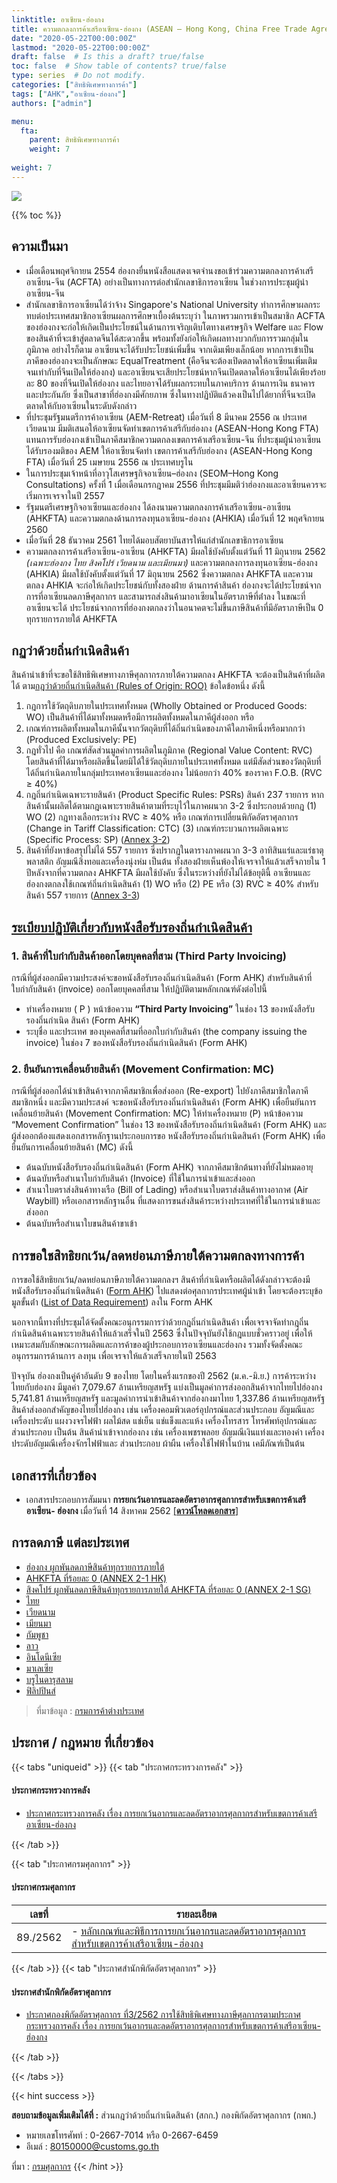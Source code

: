 ```yaml
---
linktitle: อาเซียน-ฮ่องกง
title: ความตกลงการค้าเสรีอาเซียน-ฮ่องกง (ASEAN – Hong Kong, China Free Trade Agreement)
date: "2020-05-22T00:00:00Z"
lastmod: "2020-05-22T00:00:00Z"
draft: false  # Is this a draft? true/false
toc: false  # Show table of contents? true/false
type: series  # Do not modify.
categories: ["สิทธิพิเศษทางการค้า"]
tags: ["AHK","อาเซียน-ฮ่องกง"]
authors: ["admin"]

menu:
  fta:
    parent: สิทธิพิเศษทางการค้า
    weight: 7
        
weight: 7
---
```




![](../img/asean-hong_kong.png)

{{% toc %}}


## ความเป็นมา

- เมื่อเดือนพฤศจิกายน 2554 ฮ่องกงยื่นหนังสือแสดงเจตจํานงขอเข้าร่วมความตกลงการค้าเสรีอาเซียน-จีน (ACFTA)
อย่างเป็นทางการต่อสํานักเลขาธิการอาเซียน ในช่วงการประชุมผู้นําอาเซียน-จีน  
- สํานักเลขาธิการอาเซียนได้ว่าจ้าง Singapore's National University ทําการศึกษาผลกระทบต่อประเทศสมาชิกอาเซียนผลการศึกษาเบื้องต้นระบุว่า ในภาพรวมการเข้าเป็นสมาชิก ACFTA ของฮ่องกงจะก่อให้เกิดเป็นประโยชน์ในด้านการเจริญเติบโตทางเศรษฐกิจ Welfare และ Flow ของสินค้าที่จะเข้าสู่ตลาดจีนได้สะดวกขึ้น พร้อมทั้งยังก่อให้เกิดผลทางบวกกับการรวมกลุ่มในภูมิภาค อย่างไรก็ตาม อาเซียนจะได้รับประโยชน์เพิ่มขึ้น จากเดิมเพียงเล็กน้อย หากการเข้าเป็นภาคีของฮ่องกงจะเป็นลักษณะ EqualTreatment (คือจีนจะต้องเปิดตลาดให้อาเซียนเพิ่มเติมจนเท่ากับที่จีนเปิดให้ฮ่องกง) และอาเซียนจะเสียประโยชน์หากจีนเปิดตลาดให้อาเซียนได้เพียงร้อยละ 80 ของที่จีนเปิดให้ฮ่องกง และไทยอาจได้รับผลกระทบในภาคบริการ ด้านการเงิน ธนาคาร และประกันภัย ซึ่งเป็นสาขาที่ฮ่องกงมีศักยภาพ ซึ่งในทางปฏิบัติแล้วคงเป็นไปได้ยากที่จีนจะเปิดตลาดให้กับอาเซียนในระดับดังกล่าว
- ที่ประชุมรัฐมนตรีการค้าอาเซียน (AEM-Retreat) เมื่อวันที่ 8 มีนาคม 2556 ณ ประเทศเวียดนาม มีมติเสนอให้อาเซียนจัดทําเขตการค้าเสรีกับฮ่องกง (ASEAN-Hong Kong FTA) แทนการรับฮ่องกงเข้าเป็นภาคีสมาชิกความตกลงเขตการค้าเสรีอาเซียน-จีน ที่ประชุมผู้นําอาเซียนได้รับรองมติของ AEM ให้อาเซียนจัดทํา
เขตการค้าเสรีกับฮ่องกง (ASEAN-Hong Kong FTA) เมื่อวันที่ 25 เมษายน 2556 ณ ประเทศบรูไน
- ในการประชุมเจ้าหน้าที่อาวุโสเศรษฐกิจอาเซียน–ฮ่องกง (SEOM–Hong Kong Consultations) ครั้งที่ 1 เมื่อเดือนกรกฎาคม 2556 ที่ประชุมมีมติว่าฮ่องกงและอาเซียนควรจะเริ่มการเจรจาในปี 2557
- รัฐมนตรีเศรษฐกิจอาเซียนและฮ่องกง ได้ลงนามความตกลงการค้าเสรีอาเซียน-อาเซียน (AHKFTA) และความตกลงด้านการลงทุนอาเซียน-ฮ่องกง (AHKIA) เมื่อวันที่ 12 พฤศจิกายน 2560
- เมื่อวันที่ 28 ธันวาคม 2561 ไทยได้มอบสัตยาบันสารให้แก่สํานักเลขาธิการอาเซียน
- ความตกลงการค้าเสรีอาเซียน-อาเซียน (AHKFTA) มีผลใช้บังคับตั้งแต่วันที่ 11 มิถุนายน 2562  _(เฉพาะฮ่องกง ไทย สิงคโปร์ เวียดนาม และเมียนมา)_ และความตกลงการลงทุนอาเซียน-ฮ่องกง (AHKIA) มีผลใช้บังคับตั้งแต่วันที่ 17 มิถุนายน 2562 ซึ่งความตกลง AHKFTA และความตกลง AHKIA จะก่อให้เกิดประโยชน์กับทั้งสองฝ่าย ด้านการค้าสินค้า ฮ่องกงจะได้ประโยชน์จากการที่อาเซียนลดภาษีศุลกากร และสามารถส่งสินค้ามาอาเซียนในอัตราภาษีที่ต่ําลง ในขณะที่อาเซียนจะได้
ประโยชน์จากการที่ฮ่องกงตกลงว่าในอนาคตจะไม่ขึ้นภาษีสินค้าที่มีอัตราภาษีเป็น 0 ทุกรายการภายใต้ AHKFTA

## กฏว่าด้วยถิ่นกําเนิดสินค้า

สินค้านําเข้าที่จะขอใช้สิทธิพิเศษทางภาษีศุลกากรภายใต้ความตกลง AHKFTA จะต้องเป็นสินค้าที่ผลิตได้ ตาม[กฎว่าด้วยถิ่นกําเนิดสินค้า (Rules of Origin: ROO)](http://www.dft.go.th/Portals/0/%E0%B8%AA%E0%B8%B4%E0%B8%97%E0%B8%98%E0%B8%B4%E0%B8%9B%E0%B8%A3%E0%B8%B0%E0%B9%82%E0%B8%A2%E0%B8%8A%E0%B8%99%E0%B9%8C%E0%B8%97%E0%B8%B2%E0%B8%87%E0%B8%81%E0%B8%B2%E0%B8%A3%E0%B8%84%E0%B9%89%E0%B8%B2/%E0%B8%AD%E0%B8%B2%E0%B9%80%E0%B8%8B%E0%B8%B5%E0%B8%A2%E0%B8%99-%E0%B8%AE%E0%B9%88%E0%B8%AD%E0%B8%87%E0%B8%81%E0%B8%87/AHKFTA%20Chapter%203%20Rules%20of%20Origin.pdf) ข้อใดข้อหนึ่ง ดังนี้

1. กฎการใช้วัตถุดิบภายในประเทศทั้งหมด (Wholly Obtained or Produced Goods: WO) เป็นสินค้าที่ได้มาทั้งหมดหรือมีการผลิตทั้งหมดในภาคีผู้ส่งออก หรือ
2. เกณฑ์การผลิตทั้งหมดในภาคีนั้นจากวัตถุดิบที่ได้ถิ่นกําเนิดของภาคีใดภาคีหนึ่งหรือมากกว่า (Produced Exclusively: PE)
3. กฎทั่วไป คือ เกณฑ์สัดส่วนมูลค่าการผลิตในภูมิภาค (Regional Value Content: RVC) โดยสินค้าที่ได้มาหรือผลิตขึ้นโดยมิได้ใช้วัตถุดิบภายในประเทศทั้งหมด แต่มีสัดส่วนของวัตถุดิบที่ได้ถิ่นกําเนิดภายในกลุ่มประเทศอาเซียนและฮ่องกง ไม่น้อยกว่า 40% ของราคา F.O.B. (RVC ≥ 40%)
4. กฎถิ่นกําเนิดเฉพาะรายสินค้า (Product Specific Rules: PSRs) สินค้า 237 รายการ หากสินค้านั้นผลิตได้ตามกฎเฉพาะรายสินค้าตามที่ระบุไว้ในภาคผนวก 3-2 ซึ่งประกอบด้วยกฎ (1) WO (2) กฎทางเลือกระหว่าง RVC ≥ 40% หรือ เกณฑ์การเปลี่ยนพิกัดอัตราศุลกากร (Change in Tariff Classification: CTC)
(3) เกณฑ์กระบวนการผลิตเฉพาะ (Specific Process: SP) ([Annex 3-2](http://www.dft.go.th/Portals/0/%E0%B8%AA%E0%B8%B4%E0%B8%97%E0%B8%98%E0%B8%B4%E0%B8%9B%E0%B8%A3%E0%B8%B0%E0%B9%82%E0%B8%A2%E0%B8%8A%E0%B8%99%E0%B9%8C%E0%B8%97%E0%B8%B2%E0%B8%87%E0%B8%81%E0%B8%B2%E0%B8%A3%E0%B8%84%E0%B9%89%E0%B8%B2/%E0%B8%AD%E0%B8%B2%E0%B9%80%E0%B8%8B%E0%B8%B5%E0%B8%A2%E0%B8%99-%E0%B8%AE%E0%B9%88%E0%B8%AD%E0%B8%87%E0%B8%81%E0%B8%87/AHKFTA%20Annex%203-2%20(Product%20Specific%20Rules).pdf?ver=2562-05-29-133025-803))
5. สินค้าที่ยังหาข้อสรุปไม่ได้ 557 รายการ ซึ่งปรากฏในตารางภาคผนวก 3-3 อาทิสินแร่และแร่ธาตุ พลาสติก อัญมณีสิ่งทอและเครื่องนุ่งห่ม เป็นต้น ทั้งสองฝ่ายเห็นพ้องให้เจรจาให้แล้วเสร็จภายใน 1 ปีหลังจากที่ความตกลง AHKFTA มีผลใช้บังคับ ซึ่งในระหว่างที่ยังไม่ได้ข้อยุตินี้ อาเซียนและฮ่องกงตกลงใช้เกณฑ์ถิ่นกําเนิดสินค้า (1) WO หรือ (2) PE หรือ (3) RVC ≥ 40% สําหรับสินค้า 557 รายการ ([Annex 3-3](http://www.dft.go.th/Portals/0/%E0%B8%AA%E0%B8%B4%E0%B8%97%E0%B8%98%E0%B8%B4%E0%B8%9B%E0%B8%A3%E0%B8%B0%E0%B9%82%E0%B8%A2%E0%B8%8A%E0%B8%99%E0%B9%8C%E0%B8%97%E0%B8%B2%E0%B8%87%E0%B8%81%E0%B8%B2%E0%B8%A3%E0%B8%84%E0%B9%89%E0%B8%B2/%E0%B8%AD%E0%B8%B2%E0%B9%80%E0%B8%8B%E0%B8%B5%E0%B8%A2%E0%B8%99-%E0%B8%AE%E0%B9%88%E0%B8%AD%E0%B8%87%E0%B8%81%E0%B8%87/AHKFTA%20Annex%203-3%20(Product%20Specific%20Rules%20to%20be%20review).pdf?ver=2562-05-29-133025-803))

## [ระเบียบปฏิบัติเกี่ยวกับหนังสือรับรองถิ่นกําเนิดสินค้า](http://www.dft.go.th/Portals/0/%E0%B8%AA%E0%B8%B4%E0%B8%97%E0%B8%98%E0%B8%B4%E0%B8%9B%E0%B8%A3%E0%B8%B0%E0%B9%82%E0%B8%A2%E0%B8%8A%E0%B8%99%E0%B9%8C%E0%B8%97%E0%B8%B2%E0%B8%87%E0%B8%81%E0%B8%B2%E0%B8%A3%E0%B8%84%E0%B9%89%E0%B8%B2/%E0%B8%AD%E0%B8%B2%E0%B9%80%E0%B8%8B%E0%B8%B5%E0%B8%A2%E0%B8%99-%E0%B8%AE%E0%B9%88%E0%B8%AD%E0%B8%87%E0%B8%81%E0%B8%87/AHKFTA%20Annex%203-1%20(Operational%20Certification%20Procedures).pdf?ver=2562-05-29-133025-493)

### 1. สินค้าที่ใบกำกับสินค้าออกโดยบุคคลที่สาม (Third Party Invoicing)  

 กรณีที่ผู้ส่งออกมีความประสงค์จะขอหนังสือรับรองถิ่นกําเนิดสินค้า (Form AHK) สําหรับสินค้าที่ใบกํากับสินค้า (invoice) ออกโดยบุคคลที่สาม ให้ปฏิบัติตามหลักเกณฑ์ดังต่อไปนี้

- ทําเครื่องหมาย ( P )  หน้าข้อความ **“Third Party Invoicing”** ในช่อง 13 ของหนังสือรับรองถิ่นกําเนิด
สินค้า (Form AHK)
- ระบุชื่อ และประเทศ ของบุคคลที่สามที่ออกใบกํากับสินค้า (the company issuing the invoice)
ในช่อง 7 ของหนังสือรับรองถิ่นกําเนิดสินค้า (Form AHK)

### 2. ยืนยันการเคลื่อนย้ายสินค้า (Movement Confirmation: MC)

 กรณีที่ผู้ส่งออกได้นําเข้าสินค้าจากภาคีสมาชิกเพื่อส่งออก (Re-export) ไปยังภาคีสมาชิกใดภาคีสมาชิกหนึ่ง และมีความประสงค์ จะขอหนังสือรับรองถิ่นกําเนิดสินค้า (Form AHK) เพื่อยืนยันการเคลื่อนย้ายสินค้า (Movement Confirmation: MC) ให้ทําเครื่องหมาย (P) หน้าข้อความ “Movement Confirmation” ในช่อง 13 ของหนังสือรับรองถิ่นกําเนิดสินค้า (Form AHK) และผู้ส่งออกต้องแสดงเอกสารหลักฐานประกอบการขอ
หนังสือรับรองถิ่นกําเนิดสินค้า (Form AHK) เพื่อยืนยันการเคลื่อนย้ายสินค้า (MC) ดังนี้

-	ต้นฉบับหนังสือรับรองถิ่นกําเนิดสินค้า (Form AHK) จากภาคีสมาชิกต้นทางที่ยังไม่หมดอายุ
- ต้นฉบับหรือสําเนาใบกํากับสินค้า (Invoice) ที่ใช้ในการนําเข้าและส่งออก
- สําเนาใบตราส่งสินค้าทางเรือ (Bill of Lading) หรือสําเนาใบตราส่งสินค้าทางอากาศ (Air Waybill) หรือเอกสารหลักฐานอื่น ที่แสดงการขนส่งสินค้าระหว่างประเทศที่ใช้ในการนําเข้าและส่งออก
- ต้นฉบับหรือสําเนาใบขนสินค้าขาเข้า

## การขอใชสิทธิยกเว้น/ลดหย่อนภาษีภายใต้ความตกลงทางการค้า

การขอใช้สิทธิยกเว้น/ลดหย่อนภาษีภายใต้ความตกลงฯ สินค้าที่กําเนิดหรือผลิตได้ดังกล่าวจะต้องมี หนังสือรับรองถิ่นกําเนิดสินค้า ([Form AHK](http://www.dft.go.th/Portals/0/%E0%B8%AA%E0%B8%B4%E0%B8%97%E0%B8%98%E0%B8%B4%E0%B8%9B%E0%B8%A3%E0%B8%B0%E0%B9%82%E0%B8%A2%E0%B8%8A%E0%B8%99%E0%B9%8C%E0%B8%97%E0%B8%B2%E0%B8%87%E0%B8%81%E0%B8%B2%E0%B8%A3%E0%B8%84%E0%B9%89%E0%B8%B2/%E0%B8%AD%E0%B8%B2%E0%B9%80%E0%B8%8B%E0%B8%B5%E0%B8%A2%E0%B8%99-%E0%B8%AE%E0%B9%88%E0%B8%AD%E0%B8%87%E0%B8%81%E0%B8%87/CO%20Form%20AHK%20-%20FINAL.pdf?ver=2562-05-29-133025-803)) ไปแสดงต่อศุลกากรประเทศผู้นําเข้า โดยจะต้องระบุข้อมูลขั้นต่ํา ([List of Data Requirement](http://www.dft.go.th/Portals/0/%E0%B8%AA%E0%B8%B4%E0%B8%97%E0%B8%98%E0%B8%B4%E0%B8%9B%E0%B8%A3%E0%B8%B0%E0%B9%82%E0%B8%A2%E0%B8%8A%E0%B8%99%E0%B9%8C%E0%B8%97%E0%B8%B2%E0%B8%87%E0%B8%81%E0%B8%B2%E0%B8%A3%E0%B8%84%E0%B9%89%E0%B8%B2/%E0%B8%AD%E0%B8%B2%E0%B9%80%E0%B8%8B%E0%B8%B5%E0%B8%A2%E0%B8%99-%E0%B8%AE%E0%B9%88%E0%B8%AD%E0%B8%87%E0%B8%81%E0%B8%87/AHKFTA%20APPENDIX%20(List%20of%20Data%20Requirement).pdf?ver=2562-05-29-133025-493)) ลงใน Form AHK  

นอกจากนี้ทางที่ประชุมได้จัดตั้งคณะอนุกรรมการว่าด้วยกฎถิ่นกําเนิดสินค้า เพื่อเจรจาจัดทํากฎถิ่นกําเนิดสินค้าเฉพาะรายสินค้าให้แล้วเสร็จในปี 2563 ซึ่งในปัจจุบันยังใช้กฎแบบชั่วคราวอยู่ เพื่อให้เหมาะสมกับลักษณะการผลิตและการค้าของผู้ประกอบการอาเซียนและฮ่องกง รวมทั้งจัดตั้งคณะอนุกรรมการด้านการ
ลงทุน เพื่อเจรจาให้แล้วเสร็จภายในปี 2563 

ปัจจุบัน ฮ่องกงเป็นคู่ค้าอันดับ 9 ของไทย โดยในครึ่งแรกของปี 2562 (ม.ค.-มิ.ย.) การค้าระหว่างไทยกับฮ่องกง มีมูลค่า 7,079.67 ล้านเหรียญสหรัฐ แบ่งเป็นมูลค่าการส่งออกสินค้าจากไทยไปฮ่องกง 5,741.81 ล้านเหรียญสหรัฐ และมูลค่าการนําเข้าสินค้าจากฮ่องกงมาไทย 1,337.86 ล้านเหรียญสหรัฐ สินค้าส่งออกสําคัญของไทยไปฮ่องกง เช่น เครื่องคอมพิวเตอร์อุปกรณ์และส่วนประกอบ อัญมณีและเครื่องประดับ แผงวงจรไฟฟ้า ผลไม้สด แช่เย็น แช่แข็งและแห้ง เครื่องโทรสาร โทรศัพท์อุปกรณ์และส่วนประกอบ เป็นต้น สินค้านําเข้าจากฮ่องกง เช่น เครื่องเพชรพลอย อัญมณีเงินแท่งและทองคํา เครื่องประดับอัญมณีเครื่องจักรไฟฟ้าและ ส่วนประกอบ ผ้าผืน เครื่องใช้ไฟฟ้าในบ้าน เคมีภัณฑ์เป็นต้น

## เอกสารที่เกี่ยวข้อง

- เอกสารประกอบการสัมมนา **การยกเว้นอากรและลดอัตราอากรศุลกากรสำหรับเขตการค้าเสรีอาเซียน- ฮ่องกง** เมื่อวันที่ 14 สิงหาคม 2562 [[**ดาวน์โหลดเอกสาร**]](https://github.com/ecs-support/knowledge-center/raw/master/data/free-trade-area/seminar-asian-hongkong.pdf)

## การลดภาษี แต่ละประเทศ

- [ฮ่องกง ผูกพันลดภาษีสินค้าทุกรายการภายใต้](http://www.dft.go.th/Portals/0/%E0%B8%AA%E0%B8%B4%E0%B8%97%E0%B8%98%E0%B8%B4%E0%B8%9B%E0%B8%A3%E0%B8%B0%E0%B9%82%E0%B8%A2%E0%B8%8A%E0%B8%99%E0%B9%8C%E0%B8%97%E0%B8%B2%E0%B8%87%E0%B8%81%E0%B8%B2%E0%B8%A3%E0%B8%84%E0%B9%89%E0%B8%B2/%E0%B8%AD%E0%B8%B2%E0%B9%80%E0%B8%8B%E0%B8%B5%E0%B8%A2%E0%B8%99-%E0%B8%AE%E0%B9%88%E0%B8%AD%E0%B8%87%E0%B8%81%E0%B8%87/AHKFTA%20Annex%202-1-%20Part%2012%20-%20Schedule%20of%20Hong%20Kong%20China.pdf?ver=2562-06-06-094702-237) 
- [AHKFTA ที่ร้อยละ 0 (ANNEX 2-1 HK)](http://www.dft.go.th/Portals/0/%E0%B8%AA%E0%B8%B4%E0%B8%97%E0%B8%98%E0%B8%B4%E0%B8%9B%E0%B8%A3%E0%B8%B0%E0%B9%82%E0%B8%A2%E0%B8%8A%E0%B8%99%E0%B9%8C%E0%B8%97%E0%B8%B2%E0%B8%87%E0%B8%81%E0%B8%B2%E0%B8%A3%E0%B8%84%E0%B9%89%E0%B8%B2/%E0%B8%AD%E0%B8%B2%E0%B9%80%E0%B8%8B%E0%B8%B5%E0%B8%A2%E0%B8%99-%E0%B8%AE%E0%B9%88%E0%B8%AD%E0%B8%87%E0%B8%81%E0%B8%87/AHKFTA%20Annex%202-1-%20Part%2012%20-%20Schedule%20of%20Hong%20Kong%20China.pdf?ver=2562-06-06-094702-237)    
-  [สิงคโปร์ ผูกพันลดภาษีสินค้าทุกรายการภายใต้ AHKFTA ที่ร้อยละ 0 (ANNEX 2-1 SG)](http://www.dft.go.th/Portals/0/%E0%B8%AA%E0%B8%B4%E0%B8%97%E0%B8%98%E0%B8%B4%E0%B8%9B%E0%B8%A3%E0%B8%B0%E0%B9%82%E0%B8%A2%E0%B8%8A%E0%B8%99%E0%B9%8C%E0%B8%97%E0%B8%B2%E0%B8%87%E0%B8%81%E0%B8%B2%E0%B8%A3%E0%B8%84%E0%B9%89%E0%B8%B2/%E0%B8%AD%E0%B8%B2%E0%B9%80%E0%B8%8B%E0%B8%B5%E0%B8%A2%E0%B8%99-%E0%B8%AE%E0%B9%88%E0%B8%AD%E0%B8%87%E0%B8%81%E0%B8%87/AHKFTA%20Annex%202-1-%20Part%209%20-%20Schedule%20of%20Singapore.pdf?ver=2562-06-06-094702-237)
- <a href="http://www.dft.go.th/Portals/0/%E0%B8%AA%E0%B8%B4%E0%B8%97%E0%B8%98%E0%B8%B4%E0%B8%9B%E0%B8%A3%E0%B8%B0%E0%B9%82%E0%B8%A2%E0%B8%8A%E0%B8%99%E0%B9%8C%E0%B8%97%E0%B8%B2%E0%B8%87%E0%B8%81%E0%B8%B2%E0%B8%A3%E0%B8%84%E0%B9%89%E0%B8%B2/%E0%B8%AD%E0%B8%B2%E0%B9%80%E0%B8%8B%E0%B8%B5%E0%B8%A2%E0%B8%99-%E0%B8%AE%E0%B9%88%E0%B8%AD%E0%B8%87%E0%B8%81%E0%B8%87/AHKFTA%20Annex%202-1-%20Part%2010%20-%20Schedule%20of%20Thailand%20-%20final%20(rev12Oct'17).xls?ver=2562-05-31-111324-830" target="_blank">ไทย</a>
- <a href="http://www.dft.go.th/Portals/0/%E0%B8%AA%E0%B8%B4%E0%B8%97%E0%B8%98%E0%B8%B4%E0%B8%9B%E0%B8%A3%E0%B8%B0%E0%B9%82%E0%B8%A2%E0%B8%8A%E0%B8%99%E0%B9%8C%E0%B8%97%E0%B8%B2%E0%B8%87%E0%B8%81%E0%B8%B2%E0%B8%A3%E0%B8%84%E0%B9%89%E0%B8%B2/%E0%B8%AD%E0%B8%B2%E0%B9%80%E0%B8%8B%E0%B8%B5%E0%B8%A2%E0%B8%99-%E0%B8%AE%E0%B9%88%E0%B8%AD%E0%B8%87%E0%B8%81%E0%B8%87/AHKFTA%20Annex%202-1-%20Part%2011%20-%20Schedules%20of%20Viet%20Nam%20-%20final%20(rev12Oct'17).xls?ver=2562-05-31-111322-487" target="_blank">เวียดนาม</a>
-  [เมียนมา](http://www.dft.go.th/Portals/0/%E0%B8%AA%E0%B8%B4%E0%B8%97%E0%B8%98%E0%B8%B4%E0%B8%9B%E0%B8%A3%E0%B8%B0%E0%B9%82%E0%B8%A2%E0%B8%8A%E0%B8%99%E0%B9%8C%E0%B8%97%E0%B8%B2%E0%B8%87%E0%B8%81%E0%B8%B2%E0%B8%A3%E0%B8%84%E0%B9%89%E0%B8%B2/%E0%B8%AD%E0%B8%B2%E0%B9%80%E0%B8%8B%E0%B8%B5%E0%B8%A2%E0%B8%99-%E0%B8%AE%E0%B9%88%E0%B8%AD%E0%B8%87%E0%B8%81%E0%B8%87/AHKFTA%20Annex%202-1-%20Part%207%20-%20Schedule%20of%20Myanmar%20-%20final.xls?ver=2562-05-31-111325-703)
-  [กัมพูชา](http://www.dft.go.th/Portals/0/%E0%B8%AA%E0%B8%B4%E0%B8%97%E0%B8%98%E0%B8%B4%E0%B8%9B%E0%B8%A3%E0%B8%B0%E0%B9%82%E0%B8%A2%E0%B8%8A%E0%B8%99%E0%B9%8C%E0%B8%97%E0%B8%B2%E0%B8%87%E0%B8%81%E0%B8%B2%E0%B8%A3%E0%B8%84%E0%B9%89%E0%B8%B2/%E0%B8%AD%E0%B8%B2%E0%B9%80%E0%B8%8B%E0%B8%B5%E0%B8%A2%E0%B8%99-%E0%B8%AE%E0%B9%88%E0%B8%AD%E0%B8%87%E0%B8%81%E0%B8%87/AHKFTA%20Annex%202-1-%20Part%203%20-%20Schedule%20of%20Cambodia%20-final.xls?ver=2562-05-31-111324-830)
-  [ลาว](http://www.dft.go.th/Portals/0/%E0%B8%AA%E0%B8%B4%E0%B8%97%E0%B8%98%E0%B8%B4%E0%B8%9B%E0%B8%A3%E0%B8%B0%E0%B9%82%E0%B8%A2%E0%B8%8A%E0%B8%99%E0%B9%8C%E0%B8%97%E0%B8%B2%E0%B8%87%E0%B8%81%E0%B8%B2%E0%B8%A3%E0%B8%84%E0%B9%89%E0%B8%B2/%E0%B8%AD%E0%B8%B2%E0%B9%80%E0%B8%8B%E0%B8%B5%E0%B8%A2%E0%B8%99-%E0%B8%AE%E0%B9%88%E0%B8%AD%E0%B8%87%E0%B8%81%E0%B8%87/AHKFTA%20Annex%202-1-%20Part%205%20-%20Schedule%20of%20Lao%20PDR%20-%20final.xls?ver=2562-05-31-111324-847)
- <a href="http://www.dft.go.th/Portals/0/%E0%B8%AA%E0%B8%B4%E0%B8%97%E0%B8%98%E0%B8%B4%E0%B8%9B%E0%B8%A3%E0%B8%B0%E0%B9%82%E0%B8%A2%E0%B8%8A%E0%B8%99%E0%B9%8C%E0%B8%97%E0%B8%B2%E0%B8%87%E0%B8%81%E0%B8%B2%E0%B8%A3%E0%B8%84%E0%B9%89%E0%B8%B2/%E0%B8%AD%E0%B8%B2%E0%B9%80%E0%B8%8B%E0%B8%B5%E0%B8%A2%E0%B8%99-%E0%B8%AE%E0%B9%88%E0%B8%AD%E0%B8%87%E0%B8%81%E0%B8%87/AHKFTA%20Annex%202-1-%20Part%204%20-%20Schedule%20of%20Indonesia%20-%20final(rev17Oct'17).xls?ver=2562-05-31-111326-953" target="_blank">อินโดนีเซีย</a>
- <a href="http://www.dft.go.th/Portals/0/%E0%B8%AA%E0%B8%B4%E0%B8%97%E0%B8%98%E0%B8%B4%E0%B8%9B%E0%B8%A3%E0%B8%B0%E0%B9%82%E0%B8%A2%E0%B8%8A%E0%B8%99%E0%B9%8C%E0%B8%97%E0%B8%B2%E0%B8%87%E0%B8%81%E0%B8%B2%E0%B8%A3%E0%B8%84%E0%B9%89%E0%B8%B2/%E0%B8%AD%E0%B8%B2%E0%B9%80%E0%B8%8B%E0%B8%B5%E0%B8%A2%E0%B8%99-%E0%B8%AE%E0%B9%88%E0%B8%AD%E0%B8%87%E0%B8%81%E0%B8%87/AHKFTA%20Annex%202-1-%20Part%206%20-%20Schedule%20of%20Malaysia%20-%20final%20(rev11Nov'17).xls?ver=2562-05-31-111324-250" target="_blank">มาเลเซีย</a>
-  [บรูไนดารุสลาม](http://http//www.dft.go.th/Portals/0/%E0%B8%AA%E0%B8%B4%E0%B8%97%E0%B8%98%E0%B8%B4%E0%B8%9B%E0%B8%A3%E0%B8%B0%E0%B9%82%E0%B8%A2%E0%B8%8A%E0%B8%99%E0%B9%8C%E0%B8%97%E0%B8%B2%E0%B8%87%E0%B8%81%E0%B8%B2%E0%B8%A3%E0%B8%84%E0%B9%89%E0%B8%B2/%E0%B8%AD%E0%B8%B2%E0%B9%80%E0%B8%8B%E0%B8%B5%E0%B8%A2%E0%B8%99-%E0%B8%AE%E0%B9%88%E0%B8%AD%E0%B8%87%E0%B8%81%E0%B8%87/AHKFTA%20Annex%202-1-%20Part%202%20-%20Schedule%20of%20Brunei%20Darussalam%20-%20final.xls?ver=2562-05-31-111323-440)
- <a href="http://www.dft.go.th/Portals/0/%E0%B8%AA%E0%B8%B4%E0%B8%97%E0%B8%98%E0%B8%B4%E0%B8%9B%E0%B8%A3%E0%B8%B0%E0%B9%82%E0%B8%A2%E0%B8%8A%E0%B8%99%E0%B9%8C%E0%B8%97%E0%B8%B2%E0%B8%87%E0%B8%81%E0%B8%B2%E0%B8%A3%E0%B8%84%E0%B9%89%E0%B8%B2/%E0%B8%AD%E0%B8%B2%E0%B9%80%E0%B8%8B%E0%B8%B5%E0%B8%A2%E0%B8%99-%E0%B8%AE%E0%B9%88%E0%B8%AD%E0%B8%87%E0%B8%81%E0%B8%87/AHKFTA%20Annex%202-1-%20Part%208%20-%20Schedule%20of%20Philippines%20-%20%20final%20(rev20Oct'17).xls?ver=2562-05-31-111326-330" target="_blank">ฟิลิปปินส์</a>



> ที่มาข้อมูล : [กรมการค้าต่างประเทศ](http://www.dft.go.th/th-th/DFT-Service/ServiceData-Information/dft-service-data-privilege/Detail-dft-service-data-privilege/ArticleId/13403/13403)

## ประกาศ / กฎหมาย ที่เกี่ยวข้อง

{{< tabs "uniqueid" >}}
{{< tab "ประกาศกระทรวงการคลัง" >}}

#### ประกาศกระทรวงการคลัง

- [ประกาศกระทรวงการคลัง เรื่อง การยกเว้นอากรและลดอัตราอากรศุลกากรสำหรับเขตการค้าเสรีอาเซียน-ฮ่องกง](http://www.customs.go.th/cont_strc_download.php?lang=th&current_id=142328324147505f47464b46464b4d)

{{< /tab >}}

{{< tab "ประกาศกรมศุลกากร" >}}

#### ประกาศกรมศุลกากร

|เลขที่|รายละเอียด|
|-------|----------------|
|89./2562|- [ หลักเกณฑ์และพิธีการการยกเว้นอากรและลดอัตราอากรศุลกากรสำหรับเขตการค้าเสรีอาเซียน-ฮ่องกง](http://www.customs.go.th/cont_strc_download_with_docno_date.php?lang=th&current_id=142328324147505f47464b49464b49)|


{{< /tab >}}
{{< tab "ประกาศสำนักพิกัดอัตราศุลกากร" >}}

#### ประกาศสำนักพิกัดอัตราศุลกากร

-  [ประกาศกองพิกัดอัตราศุลกากร ที่3/2562 การใช้สิทธิพิเศษทางภาษีศุลกากรตามประกาศกระทรวงการคลัง เรื่อง การยกเว้นอากรและลดอัตราอากรศุลกากรสำหรับเขตการค้าเสรีอาเซียน-ฮ่องกง](http://www.customs.go.th/cont_strc_download.php?lang=th&current_id=142328324147505f47464b46464a4f)

{{< /tab >}}

{{< /tabs >}}

{{< hint success >}}

**สอบถามข้อมูลเพิ่มเติมได้ที่ :** ส่วนกฎว่าด้วยถิ่นกำเนิดสินค้า (สกก.) กองพิกัดอัตราศุลกากร (กพก.)  
- หมายเลขโทรศัพท์ : 0-2667-7014 หรือ 0-2667-6459  
- อีเมล์ : 80150000@customs.go.th

ที่มา : [กรมศุลกากร](http://www.customs.go.th/cont_strc_simple_net_with_download.php?ini_content=usage_fta_and_wto_01_23&)
{{< /hint >}}